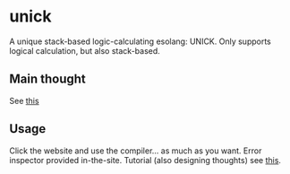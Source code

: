 # unick
A unique stack-based logic-calculating esolang: UNICK.
Only supports logical calculation, but also stack-based.
## Main thought
See [this](https://github.com/SketchySketch/unick/blob/master/Esolang%20thoughts%2C%20final%20edition%2C%20clearer.pdf)
## Usage
Click the website and use the compiler… as much as you want.
Error inspector provided in-the-site.
Tutorial (also designing thoughts) see [this](https://github.com/SketchySketch/unick/blob/master/Esolang%20thoughts%2C%20final%20edition%2C%20clearer.pdf).
